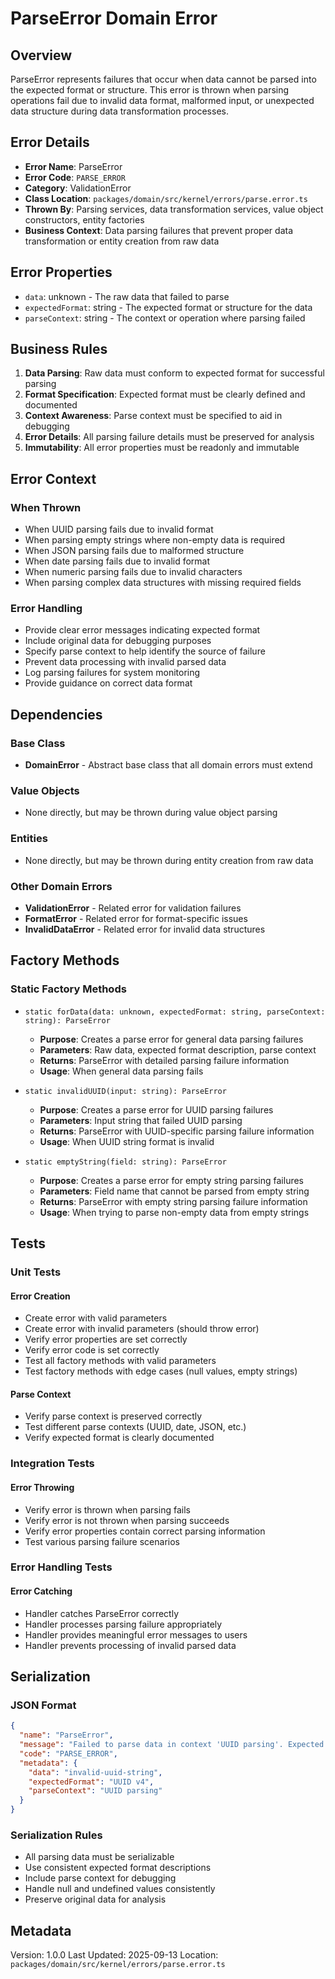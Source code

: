 # ParseError Domain Error

## Overview

ParseError represents failures that occur when data cannot be parsed into the expected format or structure. This error is thrown when parsing operations fail due to invalid data format, malformed input, or unexpected data structure during data transformation processes.

## Error Details

- **Error Name**: ParseError
- **Error Code**: `PARSE_ERROR`
- **Category**: ValidationError
- **Class Location**: `packages/domain/src/kernel/errors/parse.error.ts`
- **Thrown By**: Parsing services, data transformation services, value object constructors, entity factories
- **Business Context**: Data parsing failures that prevent proper data transformation or entity creation from raw data

## Error Properties

- `data`: unknown - The raw data that failed to parse
- `expectedFormat`: string - The expected format or structure for the data
- `parseContext`: string - The context or operation where parsing failed

## Business Rules

1. **Data Parsing**: Raw data must conform to expected format for successful parsing
2. **Format Specification**: Expected format must be clearly defined and documented
3. **Context Awareness**: Parse context must be specified to aid in debugging
4. **Error Details**: All parsing failure details must be preserved for analysis
5. **Immutability**: All error properties must be readonly and immutable

## Error Context

### When Thrown

- When UUID parsing fails due to invalid format
- When parsing empty strings where non-empty data is required
- When JSON parsing fails due to malformed structure
- When date parsing fails due to invalid format
- When numeric parsing fails due to invalid characters
- When parsing complex data structures with missing required fields

### Error Handling

- Provide clear error messages indicating expected format
- Include original data for debugging purposes
- Specify parse context to help identify the source of failure
- Prevent data processing with invalid parsed data
- Log parsing failures for system monitoring
- Provide guidance on correct data format

## Dependencies

### Base Class

- **DomainError** - Abstract base class that all domain errors must extend

### Value Objects

- None directly, but may be thrown during value object parsing

### Entities

- None directly, but may be thrown during entity creation from raw data

### Other Domain Errors

- **ValidationError** - Related error for validation failures
- **FormatError** - Related error for format-specific issues
- **InvalidDataError** - Related error for invalid data structures

## Factory Methods

### Static Factory Methods

- `static forData(data: unknown, expectedFormat: string, parseContext: string): ParseError`

  - **Purpose**: Creates a parse error for general data parsing failures
  - **Parameters**: Raw data, expected format description, parse context
  - **Returns**: ParseError with detailed parsing failure information
  - **Usage**: When general data parsing fails

- `static invalidUUID(input: string): ParseError`

  - **Purpose**: Creates a parse error for UUID parsing failures
  - **Parameters**: Input string that failed UUID parsing
  - **Returns**: ParseError with UUID-specific parsing failure information
  - **Usage**: When UUID string format is invalid

- `static emptyString(field: string): ParseError`
  - **Purpose**: Creates a parse error for empty string parsing failures
  - **Parameters**: Field name that cannot be parsed from empty string
  - **Returns**: ParseError with empty string parsing failure information
  - **Usage**: When trying to parse non-empty data from empty strings

## Tests

### Unit Tests

#### Error Creation

- Create error with valid parameters
- Create error with invalid parameters (should throw error)
- Verify error properties are set correctly
- Verify error code is set correctly
- Test all factory methods with valid parameters
- Test factory methods with edge cases (null values, empty strings)

#### Parse Context

- Verify parse context is preserved correctly
- Test different parse contexts (UUID, date, JSON, etc.)
- Verify expected format is clearly documented

### Integration Tests

#### Error Throwing

- Verify error is thrown when parsing fails
- Verify error is not thrown when parsing succeeds
- Verify error properties contain correct parsing information
- Test various parsing failure scenarios

### Error Handling Tests

#### Error Catching

- Handler catches ParseError correctly
- Handler processes parsing failure appropriately
- Handler provides meaningful error messages to users
- Handler prevents processing of invalid parsed data

## Serialization

### JSON Format

```json
{
  "name": "ParseError",
  "message": "Failed to parse data in context 'UUID parsing'. Expected format: UUID v4",
  "code": "PARSE_ERROR",
  "metadata": {
    "data": "invalid-uuid-string",
    "expectedFormat": "UUID v4",
    "parseContext": "UUID parsing"
  }
}
```

### Serialization Rules

- All parsing data must be serializable
- Use consistent expected format descriptions
- Include parse context for debugging
- Handle null and undefined values consistently
- Preserve original data for analysis

## Metadata

Version: 1.0.0
Last Updated: 2025-09-13
Location: `packages/domain/src/kernel/errors/parse.error.ts`
